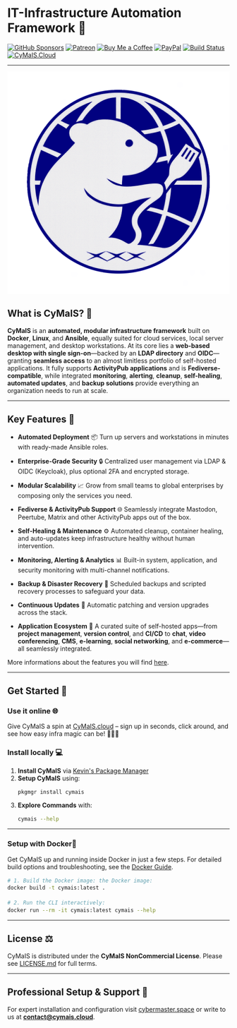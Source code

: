 # IT-Infrastructure Automation Framework 🚀

[![GitHub Sponsors](https://img.shields.io/badge/Sponsor-GitHub%20Sponsors-blue?logo=github)](https://github.com/sponsors/kevinveenbirkenbach) [![Patreon](https://img.shields.io/badge/Support-Patreon-orange?logo=patreon)](https://www.patreon.com/c/kevinveenbirkenbach) [![Buy Me a Coffee](https://img.shields.io/badge/Buy%20me%20a%20Coffee-Funding-yellow?logo=buymeacoffee)](https://buymeacoffee.com/kevinveenbirkenbach) [![PayPal](https://img.shields.io/badge/Donate-PayPal-blue?logo=paypal)](https://s.veen.world/paypaldonate) [![Build Status](https://github.com/kevinveenbirkenbach/cymais/actions/workflows/test-container.yml/badge.svg?branch=master)](https://github.com/kevinveenbirkenbach/cymais/actions/workflows/test-container.yml?query=branch%3Amaster) [![CyMaIS.Cloud](https://img.shields.io/badge/CyMaIS-%2ECloud-000000?labelColor=004B8D&style=flat&borderRadius=8)](https://cymais.cloud)



---

![CyMaIS Logo](assets/img/logo.png)

## What is CyMaIS? 📌

**CyMaIS** is an **automated, modular infrastructure framework** built on **Docker**, **Linux**, and **Ansible**, equally suited for cloud services, local server management, and desktop workstations. At its core lies a **web-based desktop with single sign-on**—backed by an **LDAP directory** and **OIDC**—granting **seamless access** to an almost limitless portfolio of self-hosted applications. It fully supports **ActivityPub applications** and is **Fediverse-compatible**, while integrated **monitoring**, **alerting**, **cleanup**, **self-healing**, **automated updates**, and **backup solutions** provide everything an organization needs to run at scale.

---

## Key Features 🎯

* **Automated Deployment** 📦
  Turn up servers and workstations in minutes with ready-made Ansible roles.

* **Enterprise-Grade Security** 🔒
  Centralized user management via LDAP & OIDC (Keycloak), plus optional 2FA and encrypted storage.

* **Modular Scalability** 📈
  Grow from small teams to global enterprises by composing only the services you need.

* **Fediverse & ActivityPub Support** 🌐
  Seamlessly integrate Mastodon, Peertube, Matrix and other ActivityPub apps out of the box.

* **Self-Healing & Maintenance** ⚙️
  Automated cleanup, container healing, and auto-updates keep infrastructure healthy without human intervention.

* **Monitoring, Alerting & Analytics** 📊
  Built-in system, application, and security monitoring with multi-channel notifications.

* **Backup & Disaster Recovery** 💾
  Scheduled backups and scripted recovery processes to safeguard your data.

* **Continuous Updates** 🔄
  Automatic patching and version upgrades across the stack.

* **Application Ecosystem** 🚀
  A curated suite of self-hosted apps—from **project management**, **version control**, and **CI/CD** to **chat**, **video conferencing**, **CMS**, **e-learning**, **social networking**, and **e-commerce**—all seamlessly integrated.

More informations about the features you will find [here](docs/overview/Features.md).

---

## Get Started 🚀

### Use it online 🌐 

Give CyMaIS a spin at [CyMaIS.cloud](httpy://cymais.cloud) – sign up in seconds, click around, and see how easy infra magic can be! 🚀🔧✨

### Install locally 💻
1. **Install CyMaIS** via [Kevin's Package Manager](https://github.com/kevinveenbirkenbach/package-manager)
2. **Setup CyMaIS** using:
   ```sh
   pkgmgr install cymais
   ```
3. **Explore Commands** with:
   ```sh
   cymais --help
   ```
---

### Setup with Docker🚢

Get CyMaIS up and running inside Docker in just a few steps. For detailed build options and troubleshooting, see the [Docker Guide](docs/Docker.md).

```bash
# 1. Build the Docker image: the Docker image:
docker build -t cymais:latest .

# 2. Run the CLI interactively:
docker run --rm -it cymais:latest cymais --help
```

---

## License ⚖️

CyMaIS is distributed under the **CyMaIS NonCommercial License**. Please see [LICENSE.md](LICENSE.md) for full terms.

---

## Professional Setup & Support 💼

For expert installation and configuration visit [cybermaster.space](https://cybermaster.space/) or write to us at **[contact@cymais.cloud](mailto:contact@cymais.cloud)**.

